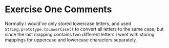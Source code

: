 # Exercise One Comments
Normally I would've only stored lowercase letters, and used `String.prototype.toLowerCase()` to convert all letters to the same case, but since the last mapping contains two different letters I went with storing mappings for uppercase and lowercase characters separately.
